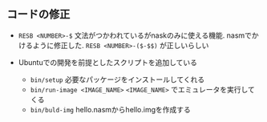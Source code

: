 ## コードの修正 

- `RESB <NUMBER>-$` 文法がつかわれているがnaskのみに使える機能.
nasmでかけるように修正した. `RESB <NUMBER>-($-$$)` が正しいらしい

- Ubuntuでの開発を前提としたスクリプトを追加している
    - `bin/setup` 必要なパッケージをインストールしてくれる
    - `bin/run-image <IMAGE_NAME>` `<IMAGE_NAME>` でエミュレータを実行してくる
    - `bin/buld-img` hello.nasmからhello.imgを作成する


